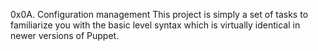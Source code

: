 0x0A. Configuration management
This project is simply a set of tasks to familiarize you with the basic level syntax which is virtually identical in newer versions of Puppet.

